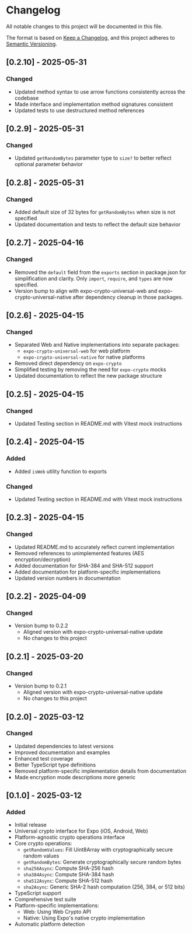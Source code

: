 # Changelog

All notable changes to this project will be documented in this file.

The format is based on [Keep a Changelog](https://keepachangelog.com/en/1.0.0/),
and this project adheres to [Semantic Versioning](https://semver.org/spec/v2.0.0.html).

## [0.2.10] - 2025-05-31

### Changed

- Updated method syntax to use arrow functions consistently across the codebase
- Made interface and implementation method signatures consistent
- Updated tests to use destructured method references

## [0.2.9] - 2025-05-31

### Changed

- Updated `getRandomBytes` parameter type to `size?` to better reflect optional parameter behavior

## [0.2.8] - 2025-05-31

### Changed

- Added default size of 32 bytes for `getRandomBytes` when size is not specified
- Updated documentation and tests to reflect the default size behavior

## [0.2.7] - 2025-04-16

### Changed

- Removed the `default` field from the `exports` section in package.json for simplification and clarity. Only `import`, `require`, and `types` are now specified.
- Version bump to align with expo-crypto-universal-web and expo-crypto-universal-native after dependency cleanup in those packages.

## [0.2.6] - 2025-04-15

### Changed

- Separated Web and Native implementations into separate packages:
  - `expo-crypto-universal-web` for web platform
  - `expo-crypto-universal-native` for native platforms
- Removed direct dependency on `expo-crypto`
- Simplified testing by removing the need for `expo-crypto` mocks
- Updated documentation to reflect the new package structure

## [0.2.5] - 2025-04-15

### Changed

- Updated Testing section in README.md with Vitest mock instructions

## [0.2.4] - 2025-04-15

### Added

- Added `isWeb` utility function to exports

### Changed

- Updated Testing section in README.md with Vitest mock instructions

## [0.2.3] - 2025-04-15

### Changed

- Updated README.md to accurately reflect current implementation
- Removed references to unimplemented features (AES encryption/decryption)
- Added documentation for SHA-384 and SHA-512 support
- Added documentation for platform-specific implementations
- Updated version numbers in documentation

## [0.2.2] - 2025-04-09

### Changed

- Version bump to 0.2.2
  - Aligned version with expo-crypto-universal-native update
  - No changes to this project

## [0.2.1] - 2025-03-20

### Changed

- Version bump to 0.2.1
  - Aligned version with expo-crypto-universal-native update
  - No changes to this project

## [0.2.0] - 2025-03-12

### Changed

- Updated dependencies to latest versions
- Improved documentation and examples
- Enhanced test coverage
- Better TypeScript type definitions
- Removed platform-specific implementation details from documentation
- Made encryption mode descriptions more generic

## [0.1.0] - 2025-03-12

### Added

- Initial release
- Universal crypto interface for Expo (iOS, Android, Web)
- Platform-agnostic crypto operations interface
- Core crypto operations:
  - `getRandomValues`: Fill Uint8Array with cryptographically secure random values
  - `getRandomBytes`: Generate cryptographically secure random bytes
  - `sha256Async`: Compute SHA-256 hash
  - `sha384Async`: Compute SHA-384 hash
  - `sha512Async`: Compute SHA-512 hash
  - `sha2Async`: Generic SHA-2 hash computation (256, 384, or 512 bits)
- TypeScript support
- Comprehensive test suite
- Platform-specific implementations:
  - Web: Using Web Crypto API
  - Native: Using Expo's native crypto implementation
- Automatic platform detection

